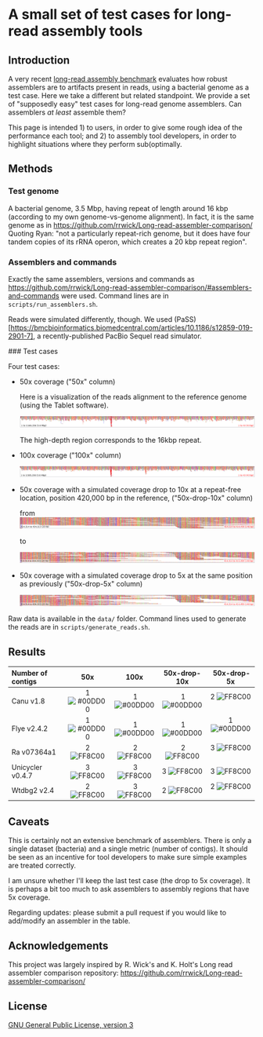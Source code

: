 
#   A small set of test cases for long-read assembly tools 

## Introduction

A very recent [long-read assembly benchmark](https://github.com/rrwick/Long-read-assembler-comparison) evaluates how robust assemblers are to artifacts present in reads, using a bacterial genome as a test case. Here we take a different but related standpoint. We provide a set of "supposedly easy" test cases for long-read genome assemblers. Can assemblers *at least* assemble them?

This page is intended 1) to users, in order to give some rough idea of the performance each tool; and 2) to assembly tool developers, in order to highlight situations where they perform sub(optimally.

## Methods

### Test genome

A bacterial genome, 3.5 Mbp, having repeat of length around 16 kbp (according to my own genome-vs-genome alignment). In fact, it is the same genome as in https://github.com/rrwick/Long-read-assembler-comparison/ Quoting Ryan: "not a particularly repeat-rich genome, but it does have four tandem copies of its rRNA operon, which creates a 20 kbp repeat region".


### Assemblers and commands

Exactly the same assemblers, versions and commands as https://github.com/rrwick/Long-read-assembler-comparison/#assemblers-and-commands were used. Command lines are in `scripts/run_assemblers.sh`.

Reads were simulated differently, though. We used (PaSS)[https://bmcbioinformatics.biomedcentral.com/articles/10.1186/s12859-019-2901-7], a recently-published PacBio Sequel read simulator.

### Test cases

Four test cases:

- 50x coverage ("50x" column)

  Here is a visualization of the reads alignment to the reference genome (using the Tablet software).

  ![50x](images/50x.png)

  The high-depth region corresponds to the 16kbp repeat.

- 100x coverage ("100x" column)

  ![100x](images/100x.png)

- 50x coverage with a simulated coverage drop to 10x at a repeat-free location, position 420,000 bp in the reference, ("50x-drop-10x" column)

  from ![50x_no_drop.png](images/50x_no_drop.png)

  to

  ![50x_with_10x_region](images/50x_with_10x_region.png)

- 50x coverage with a simulated coverage drop to 5x at the same position as previously  ("50x-drop-5x" column)

  ![50x_drop_5x](images/50x_drop_5x.png)

Raw data is available in the `data/` folder.  Command lines used to generate the reads are in `scripts/generate_reads.sh`.

## Results

| Number of contigs | 50x | 100x | 50x-drop-10x | 50x-drop-5x |
| :-------- | :--------: | :------: |:------: |:------: |
| Canu v1.8 | 1 ![#00DD00](https://placehold.it/15/00DD00/000000?text=+) | 1 ![#00DD00](https://placehold.it/15/00DD00/000000?text=+) | 1 ![#00DD00](https://placehold.it/15/00DD00/000000?text=+)|2 ![FF8C00](https://placehold.it/15/FF8C00/000000?text=+)  |
| Flye v2.4.2 | 1 ![#00DD00](https://placehold.it/15/00DD00/000000?text=+) | 1 ![#00DD00](https://placehold.it/15/00DD00/000000?text=+) | 1 ![#00DD00](https://placehold.it/15/00DD00/000000?text=+)|1 ![#00DD00](https://placehold.it/15/00DD00/000000?text=+)  |
| Ra v07364a1 | 2 ![FF8C00](https://placehold.it/15/FF8C00/000000?text=+) | 2 ![FF8C00](https://placehold.it/15/FF8C00/000000?text=+) | 2 ![FF8C00](https://placehold.it/15/FF8C00/000000?text=+) |3 ![FF8C00](https://placehold.it/15/FF8C00/000000?text=+)  |
| Unicycler v0.4.7 | 3 ![FF8C00](https://placehold.it/15/FF8C00/000000?text=+) | 3 ![FF8C00](https://placehold.it/15/FF8C00/000000?text=+) | 3 ![FF8C00](https://placehold.it/15/FF8C00/000000?text=+) | 3 ![FF8C00](https://placehold.it/15/FF8C00/000000?text=+)  |
| Wtdbg2 v2.4 | 2 ![FF8C00](https://placehold.it/15/FF8C00/000000?text=+)  | 3 ![FF8C00](https://placehold.it/15/FF8C00/000000?text=+) | 2 ![FF8C00](https://placehold.it/15/FF8C00/000000?text=+) |2 ![FF8C00](https://placehold.it/15/FF8C00/000000?text=+)  |

## Caveats 

This is certainly not an extensive benchmark of  assemblers. There is only a single dataset (bacteria) and a single metric (number of contigs). It should be seen as an incentive for tool developers to make sure simple examples are treated correctly.

I am unsure whether I'll keep the last test case (the drop to 5x coverage). It is perhaps a bit too much to ask assemblers to assembly regions that have 5x coverage.

Regarding updates: please submit a pull request if you would like to add/modify an assembler in the table.

## Acknowledgements

This project was largely inspired by R. Wick's and K. Holt's Long read assembler comparison repository: https://github.com/rrwick/Long-read-assembler-comparison/


## License

[GNU General Public License, version 3](https://www.gnu.org/licenses/gpl-3.0.html)

